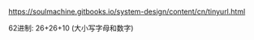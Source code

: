 https://soulmachine.gitbooks.io/system-design/content/cn/tinyurl.html  

62进制: 26+26+10 (大小写字母和数字)


